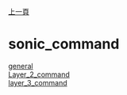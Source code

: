 [上一頁](https://jian-hong-wu.github.io/blog/)

# sonic_command

[general](https://jian-hong-wu.github.io/blog/sonic_command/general/)  
[Layer_2_command](https://jian-hong-wu.github.io/blog/sonic_command/layer2/)  
[layer_3_command](https://jian-hong-wu.github.io/blog/sonic_command/layer3/)
